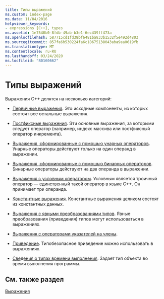 ```yaml
---
title: Типы выражений
ms.custom: index-page
ms.date: 11/04/2016
helpviewer_keywords:
- expressions [C++], types
ms.assetid: 1e7540b0-8fdb-49ab-b3e1-6ec439ff473a
ms.openlocfilehash: 587715cd1fd38bf6481ba833b1532f5e492d4803
ms.sourcegitcommit: 857fa6b530224fa6c18675138043aba9aa0619fb
ms.translationtype: MT
ms.contentlocale: ru-RU
ms.lasthandoff: 03/24/2020
ms.locfileid: "80160662"
---
```

# <a name="types-of-expressions"></a>Типы выражений

Выражения C++ делятся на несколько категорий:

- [Первичные выражения](../cpp/primary-expressions.md). Это исходные компоненты, из которых состоят все остальные выражения.

- [Постфиксные выражения](../cpp/postfix-expressions.md). Эти основные выражения, за которыми следует оператор (например, индекс массива или постфиксный оператор инкремента).

- [Выражения, сформированные с помощью унарных операторов](../cpp/expressions-with-unary-operators.md). Унарные операторы действуют только на один операнд в выражении.

- [Выражения, сформированные с помощью бинарных операторов](../cpp/expressions-with-binary-operators.md). Бинарные операторы действуют на два операнда в выражении.

- [Выражения с условным оператором](../cpp/conditional-operator-q.md). Условным является троичный оператор — единственный такой оператор в языке C++. Он принимает три операнда.

- [Константные выражения](../cpp/cpp-constant-expressions.md). Константные выражения целиком состоят из константных данных.

- [Выражения с явными преобразованиями типов](explicit-type-conversion-operator-parens.md). Явные преобразования (приведения) типов могут использоваться в выражениях.

- [Выражения с операторами указателей на члены](../cpp/pointer-to-member-operators-dot-star-and-star.md).

- [Приведение](../cpp/casting.md). Типобезопасное приведение можно использовать в выражениях.

- [Сведения о типах времени выполнения](../cpp/run-time-type-information.md). Задает тип объекта во время выполнения программы.

## <a name="see-also"></a>См. также раздел

[Выражения](../cpp/expressions-cpp.md)
